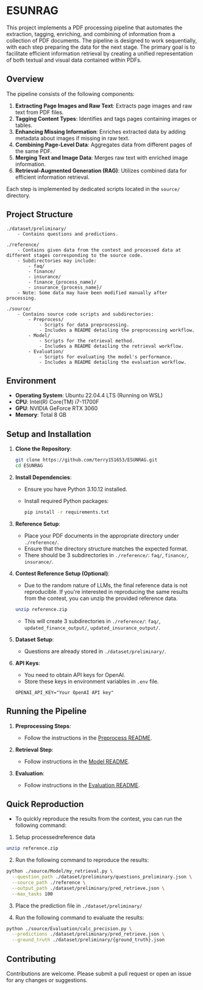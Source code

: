 # ESUNRAG

This project implements a PDF processing pipeline that automates the extraction, tagging, enriching, and combining of information from a collection of PDF documents. The pipeline is designed to work sequentially, with each step preparing the data for the next stage. The primary goal is to facilitate efficient information retrieval by creating a unified representation of both textual and visual data contained within PDFs.

## Overview

The pipeline consists of the following components:

1. **Extracting Page Images and Raw Text**: Extracts page images and raw text from PDF files.
2. **Tagging Content Types**: Identifies and tags pages containing images or tables.
3. **Enhancing Missing Information**: Enriches extracted data by adding metadata about images if missing in raw text.
4. **Combining Page-Level Data**: Aggregates data from different pages of the same PDF.
5. **Merging Text and Image Data**: Merges raw text with enriched image information.
6. **Retrieval-Augmented Generation (RAG)**: Utilizes combined data for efficient information retrieval.

Each step is implemented by dedicated scripts located in the `source/` directory.

## Project Structure

```
./dataset/preliminary/
    - Contains questions and predictions.

./reference/
    - Contains given data from the contest and processed data at different stages corresponding to the source code.
    - Subdirectories may include:
        - faq/
        - finance/
        - insurance/
        - finance_{process_name}/
        - insurance_{process_name}/
    - Note: Some data may have been modified manually after processing.

./source/
    - Contains source code scripts and subdirectories:
        - Preprocess/
            - Scripts for data preprocessing.
            - Includes a README detailing the preprocessing workflow.
        - Model/
            - Scripts for the retrieval method.
            - Includes a README detailing the retrieval workflow.
        - Evaluation/
            - Scripts for evaluating the model's performance.
            - Includes a README detailing the evaluation workflow.
```

## Environment

- **Operating System**: Ubuntu 22.04.4 LTS (Running on WSL)
- **CPU**: Intel(R) Core(TM) i7-11700F
- **GPU**: NVIDIA GeForce RTX 3060
- **Memory**: Total 8 GB

## Setup and Installation

1. **Clone the Repository**:

   ```bash
   git clone https://github.com/terry151653/ESUNRAG.git
   cd ESUNRAG
   ```

2. **Install Dependencies**:

   - Ensure you have Python 3.10.12 installed.
   - Install required Python packages:

     ```bash
     pip install -r requirements.txt
     ```

3. **Reference Setup**:

   - Place your PDF documents in the appropriate directory under `./reference/`.
   - Ensure that the directory structure matches the expected format.
   - There should be 3 subdirectories in `./reference/`: `faq/`, `finance/`, `insurance/`.

4. **Contest Reference Setup (Optional)**:

   - Due to the random nature of LLMs, the final reference data is not reproducible. If you're interested in reproducing the same results from the contest, you can unzip the provided reference data.
   ```bash
   unzip reference.zip
   ```
   - This will create 3 subdirectories in `./reference/`: `faq/`, `updated_finance_output/`, `updated_insurance_output/`.

5. **Dataset Setup**:

   - Questions are already stored in `./dataset/preliminary/`.

6. **API Keys**:

   - You need to obtain API keys for OpenAI.
   - Store these keys in environment variables in `.env` file.
   ```
   OPENAI_API_KEY="Your OpenAI API key"
   ```

## Running the Pipeline

1. **Preprocessing Steps**:
   - Follow the instructions in the [Preprocess README](source/Preprocess/README.md).

2. **Retrieval Step**:
   - Follow instructions in the [Model README](source/Model/README.md).

3. **Evaluation**:
   - Follow instructions in the [Evaluation README](source/Evaluation/README.md).

## Quick Reproduction

- To quickly reproduce the results from the contest, you can run the following command:

1. Setup processedreference data

```bash
unzip reference.zip
```

2. Run the following command to reproduce the results:

```bash
python ./source/Model/my_retrieval.py \
  --question_path ./dataset/preliminary/questions_preliminary.json \
  --source_path ./reference \
  --output_path ./dataset/preliminary/pred_retrieve.json \
  --max_tasks 100
```

3. Place the prediction file in `./dataset/preliminary/`

4. Run the following command to evaluate the results:

```bash
python ./source/Evaluation/calc_precision.py \
  --predictions ./dataset/preliminary/pred_retrieve.json \
  --ground_truth ./dataset/preliminary/{ground_truth}.json
```

## Contributing

Contributions are welcome. Please submit a pull request or open an issue for any changes or suggestions.